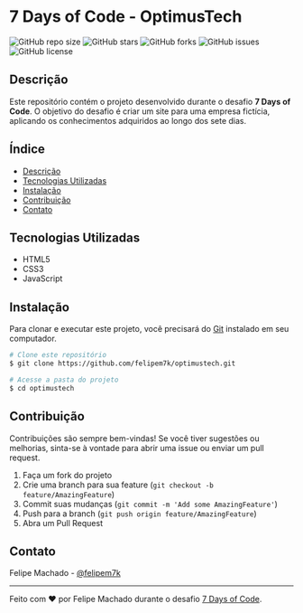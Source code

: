 # 7 Days of Code - OptimusTech

![GitHub repo size](https://img.shields.io/github/repo-size/felipem7k/optimustech)
![GitHub stars](https://img.shields.io/github/stars/felipem7k/optimustech?style=social)
![GitHub forks](https://img.shields.io/github/forks/felipem7k/optimustech?style=social)
![GitHub issues](https://img.shields.io/github/issues/felipem7k/optimustech)
![GitHub license](https://img.shields.io/github/license/felipem7k/optimustech)

## Descrição

Este repositório contém o projeto desenvolvido durante o desafio **7 Days of Code**. O objetivo do desafio é criar um site para uma empresa fictícia, aplicando os conhecimentos adquiridos ao longo dos sete dias.

## Índice

- [Descrição](#descrição)
- [Tecnologias Utilizadas](#tecnologias-utilizadas)
- [Instalação](#instalação)
- [Contribuição](#contribuição)
- [Contato](#contato)

## Tecnologias Utilizadas

- HTML5
- CSS3
- JavaScript

## Instalação

Para clonar e executar este projeto, você precisará do [Git](https://git-scm.com) instalado em seu computador.

```bash
# Clone este repositório
$ git clone https://github.com/felipem7k/optimustech.git

# Acesse a pasta do projeto
$ cd optimustech
```

## Contribuição

Contribuições são sempre bem-vindas! Se você tiver sugestões ou melhorias, sinta-se à vontade para abrir uma issue ou enviar um pull request.

1. Faça um fork do projeto
2. Crie uma branch para sua feature (`git checkout -b feature/AmazingFeature`)
3. Commit suas mudanças (`git commit -m 'Add some AmazingFeature'`)
4. Push para a branch (`git push origin feature/AmazingFeature`)
5. Abra um Pull Request

## Contato

Felipe Machado - [@felipem7k](https://github.com/felipem7k)

---

Feito com ❤️ por Felipe Machado durante o desafio [7 Days of Code](https://7daysofcode.io/matricula/html-css).